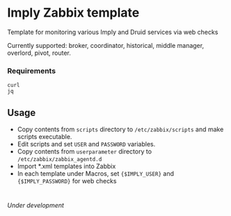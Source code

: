 # Imply Zabbix template
Template for monitoring various Imply and Druid services via web checks

Currently supported: broker, coordinator, historical, middle manager, overlord, pivot, router.

### Requirements

```
curl
jq
```
## Usage

- Copy contents from `scripts` directory to `/etc/zabbix/scripts` and make scripts executable.
- Edit scripts and set `USER` and `PASSWORD` variables.
- Copy contents from `userparameter` directory to `/etc/zabbix/zabbix_agentd.d` 
- Import *.xml templates into Zabbix
- In each template under Macros, set `{$IMPLY_USER}` and `{$IMPLY_PASSWORD}` for web checks



#
###### Under development

